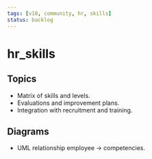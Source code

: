 ```yaml
---
tags: [v18, community, hr, skills]
status: backlog
---
```

# hr_skills

## Topics
- Matrix of skills and levels.
- Evaluations and improvement plans.
- Integration with recruitment and training.

## Diagrams
- UML relationship employee -> competencies.






